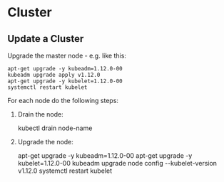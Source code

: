 # Cluster

## Update a Cluster

Upgrade the master node - e.g. like this:

    apt-get upgrade -y kubeadm=1.12.0-00
    kubeadm upgrade apply v1.12.0
    apt-get upgrade -y kubelet=1.12.0-00
    systemctl restart kubelet

For each node do the following steps:

1. Drain the node:

    kubectl drain node-name
    
2. Upgrade the node:

    apt-get upgrade -y kubeadm=1.12.0-00
    apt-get upgrade -y kubelet=1.12.0-00
    kubeadm upgrade node config --kubelet-version v1.12.0
    systemctl restart kubelet
